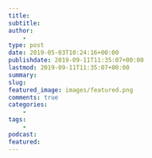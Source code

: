 ```yaml
---
title: 
subtitle: 
author: 
    - 
type: post
date: 2019-05-03T10:24:16+00:00
publishdate: 2019-09-11T11:35:07+00:00
lastmod: 2019-09-11T11:35:07+00:00
summary:
slug: 
featured_image: images/featured.png
comments: true
categories:
    - 
tags:
    -
podcast:
featured:
---
```

<!-- {{< figure src="images/traction-bullseye-framework.png" alt="bullseye-framework" caption="Imagen de Tractionbook.com" class="text-center" >}}
-->              
